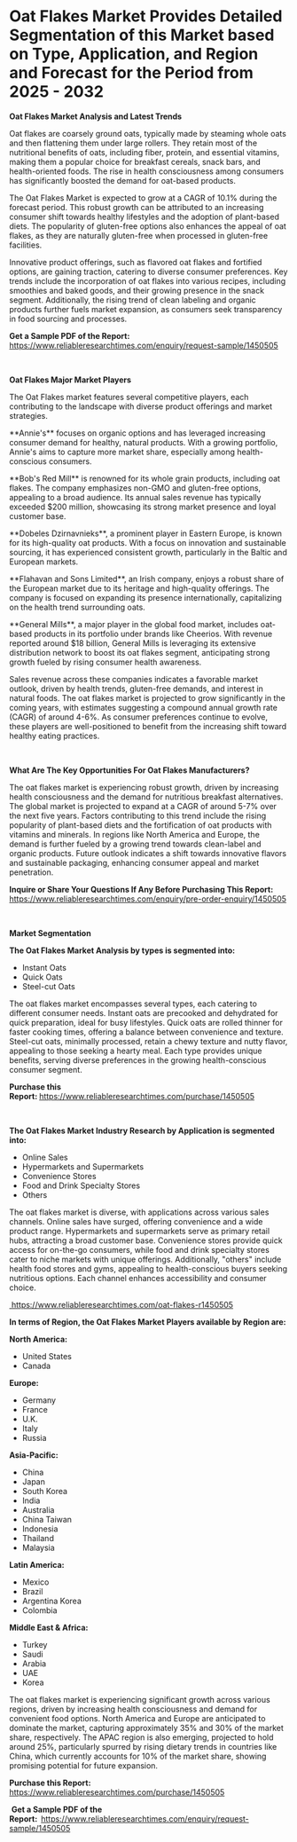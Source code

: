 <p><h1>Oat Flakes Market Provides Detailed Segmentation of this Market based on Type, Application, and Region and Forecast for the Period from 2025 - 2032</h1></p><p><strong>Oat Flakes Market Analysis and Latest Trends</strong></p>
<p><p>Oat flakes are coarsely ground oats, typically made by steaming whole oats and then flattening them under large rollers. They retain most of the nutritional benefits of oats, including fiber, protein, and essential vitamins, making them a popular choice for breakfast cereals, snack bars, and health-oriented foods. The rise in health consciousness among consumers has significantly boosted the demand for oat-based products.</p><p>The Oat Flakes Market is expected to grow at a CAGR of 10.1% during the forecast period. This robust growth can be attributed to an increasing consumer shift towards healthy lifestyles and the adoption of plant-based diets. The popularity of gluten-free options also enhances the appeal of oat flakes, as they are naturally gluten-free when processed in gluten-free facilities.</p><p>Innovative product offerings, such as flavored oat flakes and fortified options, are gaining traction, catering to diverse consumer preferences. Key trends include the incorporation of oat flakes into various recipes, including smoothies and baked goods, and their growing presence in the snack segment. Additionally, the rising trend of clean labeling and organic products further fuels market expansion, as consumers seek transparency in food sourcing and processes.</p></p>
<p><strong>Get a Sample PDF of the Report:&nbsp;</strong> <a href="https://www.reliableresearchtimes.com/enquiry/request-sample/1450505?utm_campaign=3106&utm_medium=2&utm_source=Github&utm_content=ia&utm_term=16042025&utm_id=oat-flakes">https://www.reliableresearchtimes.com/enquiry/request-sample/1450505</a></p>
<p>&nbsp;</p>
<p><strong>Oat Flakes Major Market Players</strong></p>
<p><p>The Oat Flakes market features several competitive players, each contributing to the landscape with diverse product offerings and market strategies. </p><p>**Annie's** focuses on organic options and has leveraged increasing consumer demand for healthy, natural products. With a growing portfolio, Annie's aims to capture more market share, especially among health-conscious consumers. </p><p>**Bob's Red Mill** is renowned for its whole grain products, including oat flakes. The company emphasizes non-GMO and gluten-free options, appealing to a broad audience. Its annual sales revenue has typically exceeded $200 million, showcasing its strong market presence and loyal customer base.</p><p>**Dobeles Dzirnavnieks**, a prominent player in Eastern Europe, is known for its high-quality oat products. With a focus on innovation and sustainable sourcing, it has experienced consistent growth, particularly in the Baltic and European markets.</p><p>**Flahavan and Sons Limited**, an Irish company, enjoys a robust share of the European market due to its heritage and high-quality offerings. The company is focused on expanding its presence internationally, capitalizing on the health trend surrounding oats.</p><p>**General Mills**, a major player in the global food market, includes oat-based products in its portfolio under brands like Cheerios. With revenue reported around $18 billion, General Mills is leveraging its extensive distribution network to boost its oat flakes segment, anticipating strong growth fueled by rising consumer health awareness.</p><p>Sales revenue across these companies indicates a favorable market outlook, driven by health trends, gluten-free demands, and interest in natural foods. The oat flakes market is projected to grow significantly in the coming years, with estimates suggesting a compound annual growth rate (CAGR) of around 4-6%. As consumer preferences continue to evolve, these players are well-positioned to benefit from the increasing shift toward healthy eating practices.</p></p>
<p>&nbsp;</p>
<p><strong>What Are The Key Opportunities For Oat Flakes Manufacturers?</strong></p>
<p><p>The oat flakes market is experiencing robust growth, driven by increasing health consciousness and the demand for nutritious breakfast alternatives. The global market is projected to expand at a CAGR of around 5-7% over the next five years. Factors contributing to this trend include the rising popularity of plant-based diets and the fortification of oat products with vitamins and minerals. In regions like North America and Europe, the demand is further fueled by a growing trend towards clean-label and organic products. Future outlook indicates a shift towards innovative flavors and sustainable packaging, enhancing consumer appeal and market penetration.</p></p>
<p><strong>Inquire or Share Your Questions If Any Before Purchasing This Report:</strong> <a href="https://www.reliableresearchtimes.com/enquiry/pre-order-enquiry/1450505?utm_campaign=3106&utm_medium=2&utm_source=Github&utm_content=ia&utm_term=16042025&utm_id=oat-flakes">https://www.reliableresearchtimes.com/enquiry/pre-order-enquiry/1450505</a></p>
<p>&nbsp;</p>
<p><strong>Market Segmentation</strong></p>
<p><strong>The Oat Flakes Market Analysis by types is segmented into:</strong></p>
<p><ul><li>Instant Oats</li><li>Quick Oats</li><li>Steel-cut Oats</li></ul></p>
<p><p>The oat flakes market encompasses several types, each catering to different consumer needs. Instant oats are precooked and dehydrated for quick preparation, ideal for busy lifestyles. Quick oats are rolled thinner for faster cooking times, offering a balance between convenience and texture. Steel-cut oats, minimally processed, retain a chewy texture and nutty flavor, appealing to those seeking a hearty meal. Each type provides unique benefits, serving diverse preferences in the growing health-conscious consumer segment.</p></p>
<p><strong>Purchase this Report:&nbsp;</strong><a href="https://www.reliableresearchtimes.com/purchase/1450505?utm_campaign=3106&utm_medium=2&utm_source=Github&utm_content=ia&utm_term=16042025&utm_id=oat-flakes">https://www.reliableresearchtimes.com/purchase/1450505</a></p>
<p>&nbsp;</p>
<p><strong>The Oat Flakes Market Industry Research by Application is segmented into:</strong></p>
<p><ul><li>Online Sales</li><li>Hypermarkets and Supermarkets</li><li>Convenience Stores</li><li>Food and Drink Specialty Stores</li><li>Others</li></ul></p>
<p><p>The oat flakes market is diverse, with applications across various sales channels. Online sales have surged, offering convenience and a wide product range. Hypermarkets and supermarkets serve as primary retail hubs, attracting a broad customer base. Convenience stores provide quick access for on-the-go consumers, while food and drink specialty stores cater to niche markets with unique offerings. Additionally, "others" include health food stores and gyms, appealing to health-conscious buyers seeking nutritious options. Each channel enhances accessibility and consumer choice.</p></p>
<p><a href="https://www.reliableresearchtimes.com/oat-flakes-r1450505?utm_campaign=3106&utm_medium=2&utm_source=Github&utm_content=ia&utm_term=16042025&utm_id=oat-flakes">&nbsp;https://www.reliableresearchtimes.com/oat-flakes-r1450505</a></p>
<p><strong>In terms of Region, the Oat Flakes Market Players available by Region are:</strong></p>
<p>
    <p> <strong> North America: </strong>
        <ul>
            <li>United States</li>
            <li>Canada</li>
        </ul>
        </p> 
    <p> <strong> Europe: </strong>
        <ul>
            <li>Germany</li>
            <li>France</li>
            <li>U.K.</li>
            <li>Italy</li>
            <li>Russia</li>
        </ul>
        </p> 
    <p> <strong> Asia-Pacific: </strong>
        <ul>
            <li>China</li>
            <li>Japan</li>
            <li>South Korea</li>
            <li>India</li>
            <li>Australia</li>
            <li>China Taiwan</li>
            <li>Indonesia</li>
            <li>Thailand</li>
            <li>Malaysia</li>
        </ul>
        </p> 
    <p> <strong> Latin America: </strong>
        <ul>
            <li>Mexico</li>
            <li>Brazil</li>
            <li>Argentina Korea</li>
            <li>Colombia</li>
        </ul>
        </p> 
    <p> <strong> Middle East & Africa: </strong>
        <ul>
            <li>Turkey</li>
            <li>Saudi</li>
            <li>Arabia</li>
            <li>UAE</li>
            <li>Korea</li>
        </ul>
    </p>
    </p>
<p><p>The oat flakes market is experiencing significant growth across various regions, driven by increasing health consciousness and demand for convenient food options. North America and Europe are anticipated to dominate the market, capturing approximately 35% and 30% of the market share, respectively. The APAC region is also emerging, projected to hold around 25%, particularly spurred by rising dietary trends in countries like China, which currently accounts for 10% of the market share, showing promising potential for future expansion.</p></p>
<p><strong>Purchase this Report: </strong><a href="https://www.reliableresearchtimes.com/purchase/1450505?utm_campaign=3106&utm_medium=2&utm_source=Github&utm_content=ia&utm_term=16042025&utm_id=oat-flakes">https://www.reliableresearchtimes.com/purchase/1450505</a></p>
<p>&nbsp;<strong>Get a Sample PDF of the Report:&nbsp;&nbsp;</strong><a href="https://www.reliableresearchtimes.com/enquiry/request-sample/1450505?utm_campaign=3106&utm_medium=2&utm_source=Github&utm_content=ia&utm_term=16042025&utm_id=oat-flakes">https://www.reliableresearchtimes.com/enquiry/request-sample/1450505</a></p>
<p><strong></strong></p>
<p><p></p><p></p><p></p></p>